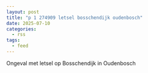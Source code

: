 ```yaml
---
layout: post
title: "p 1 274909 letsel bosschendijk oudenbosch"
date: 2025-07-10
categories: 
  - rss
tags: 
  - feed
---
```


Ongeval met letsel op Bosschendijk in Oudenbosch
